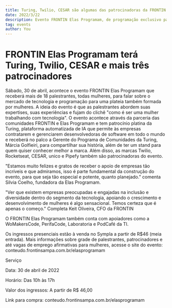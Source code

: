 ```yaml
---
title: Turing, Twilio, CESAR são algumas das patrocinadoras da FRONTIN Elas Programam
date: 2022/3/22
description: Evento FRONTIN Elas Programam, de programação exclusivo para mulheres terá Turing, Twilio, Rocketseat e mais três patrocinadores
tag: events
author: You
---
```


# FRONTIN Elas Programam terá Turing, Twilio, CESAR e mais três patrocinadores

Sábado, 30 de abril, acontece o evento FRONTIN Elas Programam que receberá mais de 18 palestrantes, todas mulheres, para falar sobre o mercado de tecnologia e programação para uma plateia também formada por mulheres. A ideia do evento é que as palestrantes abordem suas expertises, suas experiências e fujam do clichê "como é ser uma mulher trabalhando com tecnologia". O evento acontece através da parceria das comunidades FRONTIN e Elas Programam e tem patrocínio platina da Turing, plataforma automatizada de IA que permite às empresas contratarem e gerenciarem desenvolvedoras de software em todo o mundo e receberá no palco a Gerente do Programa de Comunidades da Turing, Márcia Golfieiri, para compartilhar sua história, além de ter um stand para quem quiser conhecer melhor a marca. Além disso, as marcas Twilio, Rocketseat, CESAR, unico e Pipefy também são patrocinadoras do evento.

"Estamos muito felizes e gratos de receber o apoio de empresas tão incríveis e que admiramos, isso é parte fundamental da construção do evento, para que seja tão especial e potente, quanto planejado." comenta Silvia Coelho, fundadora da Elas Programam.

"Ver que existem empresas preocupadas e engajadas na inclusão e diversidade dentro do segmento da tecnologia, apoiando o crescimento e desenvolvimento de mulheres é algo sensacional. Temos certeza que é apenas o começo." Completa Keit Oliveira, CFO da FRONTIN

O FRONTIN Elas Programam também conta com apoiadores como a WoMakersCode, PerifaCode, Laboratoria e PodCafé da TI.

Os ingressos presenciais estão à venda no Sympla a partir de R$46 (meia entrada). Mais informações sobre grade de palestrantes, patrocinadores e até vagas de emprego afirmativas para mulheres, acesse o site do evento: conteudo.frontinsampa.com.br/elasprogramam

Serviço

Data: 30 de abril de 2022

Horário: Das 10h às 17h

Valor dos ingressos: A partir de R$ 46,00

Link para compra: conteudo.frontinsampa.com.br/elasprogramam